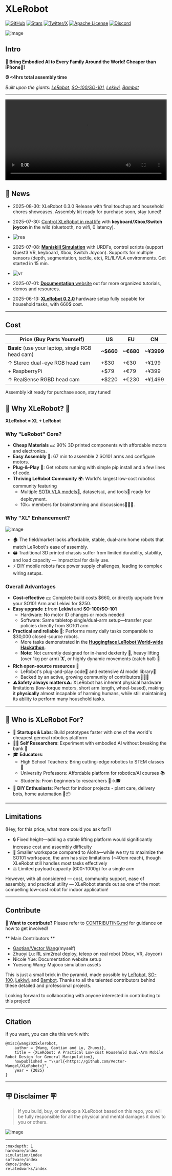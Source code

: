 # XLeRobot 


[![GitHub](https://img.shields.io/badge/GitHub-XLeRobot-181717?logo=github&style=flat)](https://github.com/Vector-Wangel/XLeRobot) [![Stars](https://img.shields.io/github/stars/Vector-Wangel/XLeRobot?style=social)](https://github.com/Vector-Wangel/XLeRobot) [![Twitter/X](https://img.shields.io/twitter/follow/VectorWang?style=social)](https://twitter.com/VectorWang2) [![Apache License](https://img.shields.io/badge/License-Apache%202.0-blue.svg)](https://opensource.org/licenses/Apache-2.0) [![Discord](https://img.shields.io/badge/Discord-Join%20Chat-7289da.svg?logo=discord&logoColor=white)](https://discord.gg/bjZveEUh6F)

<!-- [![en](https://img.shields.io/badge/lang-en-blue.svg)](..)
[![中文](https://img.shields.io/badge/lang-中文-brown.svg)](README_CN.md)

<div class="lang-switch">
  <a onclick="switchLang('en')" class="active">
    <img src="https://img.shields.io/badge/lang-en-blue.svg" alt="English" />
  </a>
  <a onclick="switchLang('zh')">
    <img src="https://img.shields.io/badge/lang-中文-brown.svg" alt="中文" />
  </a>
</div>

<div class="lang-en">
[English content...]
</div>

<div class="lang-zh">
[Chinese content...]
</div> -->


![image](https://github.com/user-attachments/assets/f9c454ee-2c46-42b4-a5d7-88834a1c95ab)

## Intro

**🚀 Bring Embodied AI to Every Family Around the World! Cheaper than iPhone📱!**

**⏰ <4hrs total assembly time**



*Built upon the giants: [LeRobot](https://github.com/huggingface/lerobot), [SO-100/SO-101](https://github.com/TheRobotStudio/SO-ARM100), [Lekiwi](https://github.com/SIGRobotics-UIUC/LeKiwi), [Bambot](https://github.com/timqian/bambot)*

---

<video width="100%" controls>
  <source src="./_static/videos/Real_demos/xlerobot030.mp4" type="video/mp4">
  Your browser does not support the video tag.
</video>

## 📰 News 

- 2025-08-30: XLeRobot 0.3.0 Release with final touchup and household chores showcases. 
Assembly kit ready for purchase soon, stay tuned!

- 2025-07-30: [Control XLeRobot in real life](https://xlerobot.readthedocs.io/en/latest/software/index.html)  with **keyboard/Xbox/Switch joycon** in the wild (bluetooth, no wifi, 0 latency).
- ![rea](https://github.com/user-attachments/assets/de8f50ad-a370-406c-97fb-fc01638d5624)


- 2025-07-08: [**Maniskill Simulation**](https://xlerobot.readthedocs.io/en/latest/simulation/index.html) with URDFs, control scripts (support Quest3 VR, keyboard, Xbox, Switch Joycon). 
Supports for multiple sensors (depth, segmentation, tactile, etc), RL/IL/VLA environments. Get started in 15 min.
-  ![vr](https://github.com/user-attachments/assets/68b77bea-fdcf-4f42-9cf0-efcf1b188358)

- 2025-07-01: [**Documentation** website](https://xlerobot.readthedocs.io/en/latest/index.html) out for more organized tutorials, demos and resources.

- 2025-06-13: [**XLeRobot 0.2.0**](https://xlerobot.readthedocs.io) hardware setup fully capable for household tasks, with 660$ cost. 

---
## Cost

| Price (Buy Parts Yourself) | US | EU | CN |
| --- | --- | --- | --- |
| **Basic** (use your laptop, single RGB head cam) | **~$660** | **~€680** | **~¥3999** |
| ↑ Stereo dual-eye RGB head cam | +$30 | +€30 | +¥199 |
| + RaspberryPi | +$79 | +€79 | +¥399 |
| ↑ RealSense RGBD head cam | +$220 | +€230 | +¥1499 |

Assembly kit ready for purchase soon, stay tuned!


## 🌟 Why XLeRobot? 🌟

**XLeRobot = XL + LeRobot**

### Why "LeRobot" Core?

- **Cheap Materials** 💴: 90% 3D printed components with affordable motors and electronics.
- **Easy Assembly** 🔨: 67 min to assemble 2 SO101 arms and configure motors.
- **Plug-&-Play** 🧩: Get robots running with simple pip install and a few lines of code.
- **Thriving LeRobot Community** 🌍:
World's largest low-cost robotics community featuring
    - Multiple [SOTA VLA models🧠](https://huggingface.co/lerobot), datasets📊, and tools🔨 ready for deployment.
    - 10k+ members for brainstorming and discussions🧑‍🤝‍🧑.


### Why "XL" Enhancement?

![image](https://github.com/user-attachments/assets/b48a0a41-7422-4f10-8dc6-a66a2fd746ad)

- 🏠 The field/market lacks affordable, stable, dual-arm home robots that match LeRobot's ease of assembly.
- 🖨️ Traditional 3D printed chassis suffer from limited durability, stability, and load capacity — impractical for daily use.
- ⚡ DIY mobile robots face power supply challenges, leading to complex wiring setups.

### Overall Advantages

- **Cost-effective** 💴: Complete build costs \$660, or directly upgrade from your SO101 Arm and Lekiwi for \$250.
- **Easy upgrade** ⏫ from **Lekiwi** and **SO-100/SO-101**
    - Hardware: No motor ID changes or mods needed
    - Software: Same tabletop single/dual-arm setup—transfer your policies directly from SO101 arm
- **Practical and reliable** 💪: Performs many daily tasks comparable to $30,000 closed-source robots.
    - More tasks demonstrated in the [**Huggingface LeRobot World-wide Hackathon**](https://huggingface.co/spaces/LeRobot-worldwide-hackathon/all-winners).
    - **Note**: Not currently designed for in-hand dexterity 🤹, heavy lifting (over 1kg per arm) 🏋️, or highly dynamic movements (catch ball) 🏃
- **Rich open-source resources** 📕
    - LeRobot's plug-and-play code🧩 and extensive AI model library🧠
    - Backed by an active, growing community of contributors🧑‍🤝‍🧑
- **⚠️Safety always matters⚠️**: XLeRobot has inherent physical hardware limitations (low-torque motors, short arm length, wheel-based), making it **physically** almost incapable of harming humans, while still maintaining its ability to perform many household tasks.
  

---

## 🎯 Who is XLeRobot For?

- 🚀 **Startups & Labs**: Build prototypes faster with one of the world's cheapest general robotics platform
- 👩🔬 **Self Researchers**: Experiment with embodied AI without breaking the bank 💸
- 🎓 **Educators**:
    - High School Teachers: Bring cutting-edge robotics to STEM classes 🧪
    - University Professors: Affordable platform for robotics/AI courses 📚
    - Students: From beginners to researchers 🎒→🎓
- 🤖 **DIY Enthusiasts**: Perfect for indoor projects - plant care, delivery bots, home automation 🌱📦

---

## Limitations

(Hey, for this price, what more could you ask for?)

- 🔒 Fixed height—adding a stable lifting platform would significantly increase cost and assembly difficulty
- 📏 Smaller workspace compared to Aloha—while we try to maximize the SO101 workspace, the arm has size limitations (~40cm reach), though XLeRobot still handles most tasks effectively
- ⚖️ Limited payload capacity (600~1000g) for a single arm

However, with all considered — cost, community support, ease of assembly, and practical utility — XLeRobot stands out as one of the most compelling low-cost robot for indoor application!

---

## Contribute

**👋 Want to contribute?**
Please refer to [CONTRIBUTING.md](CONTRIBUTING.md) for guidance on how to get involved!

** Main Contributors **

- [Gaotian/Vector Wang](https://vector-wangel.github.io/)(myself)
- Zhuoyi Lu: RL sim2real deploy, teleop on real robot (Xbox, VR, Joycon)
- Nicole Yue: Documentation website setup
- Yuesong Wang: Mujoco simulation assets

This is just a small brick in the pyramid, made possible by [LeRobot](https://github.com/huggingface/lerobot), [SO-100](https://github.com/TheRobotStudio/SO-ARM100), [Lekiwi](https://github.com/SIGRobotics-UIUC/LeKiwi), and [Bambot](https://github.com/timqian/bambot). Thanks to all the talented contributors behind these detailed and professional projects.

Looking forward to collaborating with anyone interested in contributing to this project!

---

## Citation

If you want, you can cite this work with:

```
@misc{wang2025xlerobot,
    author = {Wang, Gaotian and Lu, Zhuoyi},
    title = {XLeRobot: A Practical Low-cost Household Dual-Arm Mobile Robot Design for General Manipulation},
    howpublished = "\\url{<https://github.com/Vector-Wangel/XLeRobot>}",
    year = {2025}
}

```

---

## 🪧 Disclaimer 🪧

> If you build, buy, or develop a XLeRobot based on this repo, you will be fully responsible for all the physical and mental damages it does to you or others.
>

![image](https://github.com/user-attachments/assets/682ef049-bb42-4b50-bf98-74d6311e774d)

---

```{toctree}
:maxdepth: 1
hardware/index
simulation/index
software/index
demos/index
relatedworks/index
```
